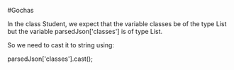 #Gochas

In the class Student, we expect that the variable classes be of the type
List<String> but the variable parsedJson['classes'] is of type List<dynamic>.

So we need to cast it to string using:

parsedJson['classes'].cast<String>();
